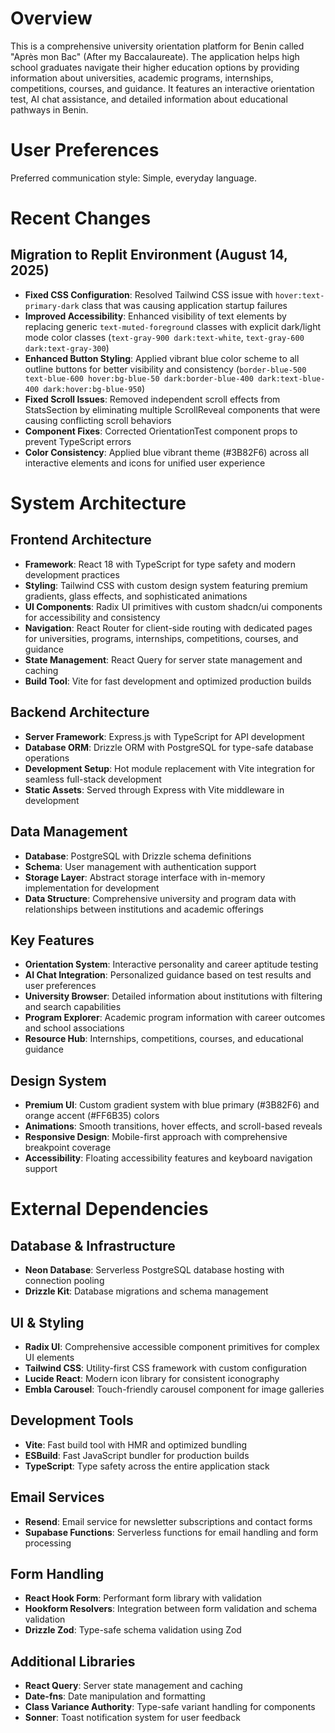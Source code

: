 # Overview

This is a comprehensive university orientation platform for Benin called "Après mon Bac" (After my Baccalaureate). The application helps high school graduates navigate their higher education options by providing information about universities, academic programs, internships, competitions, courses, and guidance. It features an interactive orientation test, AI chat assistance, and detailed information about educational pathways in Benin.

# User Preferences

Preferred communication style: Simple, everyday language.

# Recent Changes

## Migration to Replit Environment (August 14, 2025)
- **Fixed CSS Configuration**: Resolved Tailwind CSS issue with `hover:text-primary-dark` class that was causing application startup failures
- **Improved Accessibility**: Enhanced visibility of text elements by replacing generic `text-muted-foreground` classes with explicit dark/light mode color classes (`text-gray-900 dark:text-white`, `text-gray-600 dark:text-gray-300`)
- **Enhanced Button Styling**: Applied vibrant blue color scheme to all outline buttons for better visibility and consistency (`border-blue-500 text-blue-600 hover:bg-blue-50 dark:border-blue-400 dark:text-blue-400 dark:hover:bg-blue-950`)
- **Fixed Scroll Issues**: Removed independent scroll effects from StatsSection by eliminating multiple ScrollReveal components that were causing conflicting scroll behaviors
- **Component Fixes**: Corrected OrientationTest component props to prevent TypeScript errors
- **Color Consistency**: Applied blue vibrant theme (#3B82F6) across all interactive elements and icons for unified user experience

# System Architecture

## Frontend Architecture
- **Framework**: React 18 with TypeScript for type safety and modern development practices
- **Styling**: Tailwind CSS with custom design system featuring premium gradients, glass effects, and sophisticated animations
- **UI Components**: Radix UI primitives with custom shadcn/ui components for accessibility and consistency
- **Navigation**: React Router for client-side routing with dedicated pages for universities, programs, internships, competitions, courses, and guidance
- **State Management**: React Query for server state management and caching
- **Build Tool**: Vite for fast development and optimized production builds

## Backend Architecture
- **Server Framework**: Express.js with TypeScript for API development
- **Database ORM**: Drizzle ORM with PostgreSQL for type-safe database operations
- **Development Setup**: Hot module replacement with Vite integration for seamless full-stack development
- **Static Assets**: Served through Express with Vite middleware in development

## Data Management
- **Database**: PostgreSQL with Drizzle schema definitions
- **Schema**: User management with authentication support
- **Storage Layer**: Abstract storage interface with in-memory implementation for development
- **Data Structure**: Comprehensive university and program data with relationships between institutions and academic offerings

## Key Features
- **Orientation System**: Interactive personality and career aptitude testing
- **AI Chat Integration**: Personalized guidance based on test results and user preferences
- **University Browser**: Detailed information about institutions with filtering and search capabilities
- **Program Explorer**: Academic program information with career outcomes and school associations
- **Resource Hub**: Internships, competitions, courses, and educational guidance

## Design System
- **Premium UI**: Custom gradient system with blue primary (#3B82F6) and orange accent (#FF6B35) colors
- **Animations**: Smooth transitions, hover effects, and scroll-based reveals
- **Responsive Design**: Mobile-first approach with comprehensive breakpoint coverage
- **Accessibility**: Floating accessibility features and keyboard navigation support

# External Dependencies

## Database & Infrastructure
- **Neon Database**: Serverless PostgreSQL database hosting with connection pooling
- **Drizzle Kit**: Database migrations and schema management

## UI & Styling
- **Radix UI**: Comprehensive accessible component primitives for complex UI elements
- **Tailwind CSS**: Utility-first CSS framework with custom configuration
- **Lucide React**: Modern icon library for consistent iconography
- **Embla Carousel**: Touch-friendly carousel component for image galleries

## Development Tools
- **Vite**: Fast build tool with HMR and optimized bundling
- **ESBuild**: Fast JavaScript bundler for production builds
- **TypeScript**: Type safety across the entire application stack

## Email Services
- **Resend**: Email service for newsletter subscriptions and contact forms
- **Supabase Functions**: Serverless functions for email handling and form processing

## Form Handling
- **React Hook Form**: Performant form library with validation
- **Hookform Resolvers**: Integration between form validation and schema validation
- **Drizzle Zod**: Type-safe schema validation using Zod

## Additional Libraries
- **React Query**: Server state management and caching
- **Date-fns**: Date manipulation and formatting
- **Class Variance Authority**: Type-safe variant handling for components
- **Sonner**: Toast notification system for user feedback